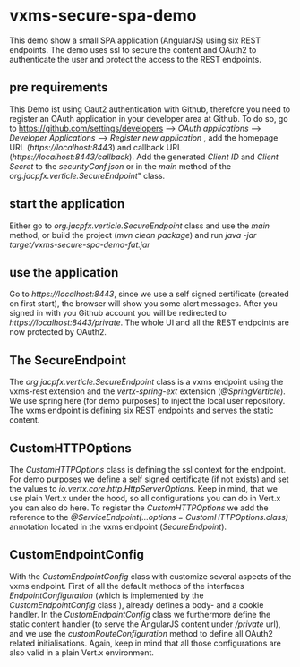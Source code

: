 # vxms-secure-spa-demo
This demo show a small SPA application (AngularJS) using six REST endpoints. The demo uses ssl to secure the content and OAuth2 to authenticate the user and protect the access to the REST endpoints. 

## pre requirements

This Demo ist using Oaut2 authentication with Github, therefore you need to register an OAuth application in your developer area at Github. To do so, go to https://github.com/settings/developers --> *OAuth applications* --> *Developer Applications* --> *Register new application* , add the homepage URL (*https://localhost:8443*) and callback URL (*https://localhost:8443/callback*). Add the generated *Client ID* and *Client Secret* to the *securityConf.json* or in the *main* method of the *org.jacpfx.verticle.SecureEndpoint*" class.


## start the application
Either go to *org.jacpfx.verticle.SecureEndpoint* class and use the *main* method, or build the project (*mvn clean package*) and run *java -jar target/vxms-secure-spa-demo-fat.jar*

## use the application
Go to *https://localhost:8443*, since we use a self signed certificate (created on first start), the browser will show you some alert messages. After you signed in with you Github account you will be redirected to *https://localhost:8443/private*. The whole UI and all the REST endpoints are now protected by OAuth2.

## The SecureEndpoint
The *org.jacpfx.verticle.SecureEndpoint* class is a vxms endpoint using the vxms-rest extension and the *vertx-spring-ext* extension (*@SpringVerticle*). We use spring here (for demo purposes) to inject the local user repository. The vxms endpoint is defining six REST endpoints and serves the static content.

## CustomHTTPOptions
The *CustomHTTPOptions* class is defining the ssl context for the endpoint. For demo purposes we define a self signed certificate (if not exists) and set the values to *io.vertx.core.http.HttpServerOptions*. Keep in mind, that we use plain Vert.x under the hood, so all configurations you can do in Vert.x you can also do here. To register the *CustomHTTPOptions* we add the reference to the *@ServiceEndpoint(...options = CustomHTTPOptions.class)* annotation located in the vxms endpoint (*SecureEndpoint*).
## CustomEndpointConfig

With the *CustomEndpointConfig* class with customize several aspects of the vxms endpoint. First of all the default methods of the interfaces *EndpointConfiguration* (which is implemented by the *CustomEndpointConfig* class ), already defines a body- and a cookie handler. In the *CustomEndpointConfig* class we furthermore define the static content handler (to serve the AngularJS content under */private* url), and we use the *customRouteConfiguration* method to define all OAuth2 related initialisations. Again, keep in mind that all those configurations are also valid in a plain Vert.x environment.
